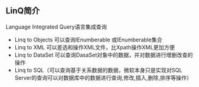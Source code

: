 ## LinQ简介
Language Integrated Query语言集成查询
- Linq to Objects 可以查询IEnumberable 或IEnumberable<T>集合
- Linq to XML 可以差选和操作XML文件，比Xpath操作XML更加方便
- Linq to DataSet 可以查询DasaSet对象中的数据，并对数据进行增删改查的操作
- Linq to SQL（可以查询基于关系数据的数据，微软本身只是实现对SQL Server的查询可以对数据库中的数据进行查询,修改,插入,删除,排序等操作）